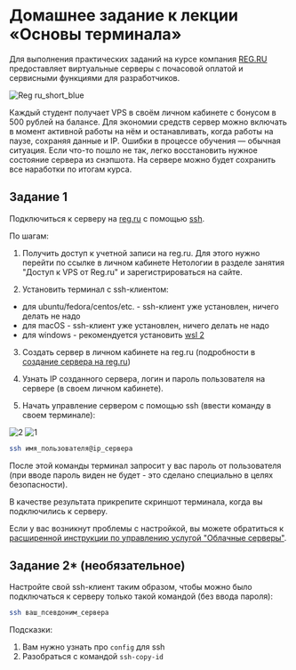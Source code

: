 # Домашнее задание к лекции «Основы терминала»

Для выполнения практических заданий на курсе компания [REG.RU](https://www.reg.ru/) предоставляет виртуальные серверы с почасовой оплатой и сервисными функциями для разработчиков.

![Reg ru_short_blue](https://user-images.githubusercontent.com/64093321/125069997-2be98900-e0c0-11eb-95f0-d6411023a7b0.jpg)

Каждый студент получает VPS в своём личном кабинете с бонусом в 500 рублей на балансе. Для экономии средств сервер можно включать в момент активной работы на нём и останавливать, когда работы на паузе, сохраняя данные и IP. Ошибки в процессе обучения — обычная ситуация. Если что-то пошло не так, легко восстановить нужное состояние сервера из снэпшота. На сервере можно будет сохранить все наработки по итогам курса.

## Задание 1

Подключиться к серверу на [reg.ru](https://www.reg.ru/) с помощью [ssh](https://losst.ru/kak-polzovatsya-ssh).

По шагам:

1. Получить доступ к учетной записи на reg.ru. Для этого нужно перейти по ссылке в личном кабинете Нетологии в разделе занятия "Доступ к VPS от Reg.ru" и зарегистрироваться на сайте. 

2. Установить терминал с ssh-клиентом:

- для ubuntu/fedora/centos/etc. - ssh-клиент уже установлен, ничего делать не надо
- для macOS - ssh-клиент уже установлен, ничего делать не надо
- для windows - рекомендуется установить [wsl 2](https://docs.microsoft.com/ru-ru/windows/wsl/install-win10)

3. Создать сервер в личном кабинете на reg.ru (подробности в [создание сервера на reg.ru](./new-server-reg-ru.md))

4. Узнать IP созданного сервера, логин и пароль пользователя на сервере (в своем личном кабинете).

5. Начать управление сервером с помощью ssh (ввести команду в своем терминале):

![2](https://github.com/user-attachments/assets/5d9de506-5c5c-499e-8142-923cfab97c46)
![1](https://github.com/user-attachments/assets/ea3927fb-3550-4545-bb22-39ab23bc625d)


```bash
ssh имя_пользователя@ip_сервера
```

После этой команды терминал запросит у вас пароль от пользователя (при вводе пароль виден не будет - это сделано специально в целях безопасности).

В качестве результата прикрепите скриншот терминала, когда вы подключились к серверу.

Если у вас возникнут проблемы с настройкой, вы можете обратиться к [расширенной инструкции по управлению услугой "Облачные серверы"](https://www.reg.ru/support/vps-servery/oblachnie-serveri-vps/usluga-oblachnyye-servery/kak-sozdat-oblachnii-server-vps).

## Задание 2\* (необязательное)

Настройте свой ssh-клиент таким образом, чтобы можно было подключаться к серверу только такой командой (без ввода пароля):

```bash
ssh ваш_псевдоним_сервера
```

Подсказки:

1. Вам нужно узнать про `config` для ssh
2. Разобраться с командой `ssh-copy-id`

